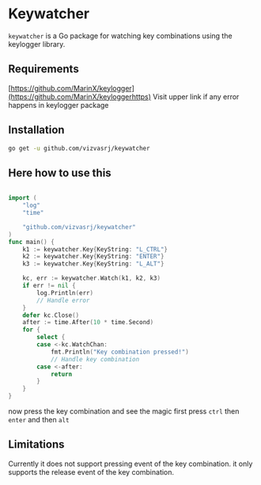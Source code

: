 # Keywatcher

`keywatcher` is a Go package for watching key combinations using the keylogger library.

## Requirements

[https://github.com/MarinX/keylogger](https://github.com/MarinX/keyloggerhttps)
Visit upper link if any error happens in keylogger package

## Installation

```bash
go get -u github.com/vizvasrj/keywatcher
```

## Here how to use this

```go

import (
	"log"
	"time"

	"github.com/vizvasrj/keywatcher"
)
func main() {
    k1 := keywatcher.Key{KeyString: "L_CTRL"}
    k2 := keywatcher.Key{KeyString: "ENTER"}
    k3 := keywatcher.Key{KeyString: "L_ALT"}

    kc, err := keywatcher.Watch(k1, k2, k3)
    if err != nil {
        log.Println(err)
        // Handle error
    }
    defer kc.Close()
    after := time.After(10 * time.Second)
    for {
        select {
        case <-kc.WatchChan:
            fmt.Println("Key combination pressed!")
            // Handle key combination
        case <-after:
            return
        }
    }
}

```

now press the key combination and see the magic
first press `ctrl` then `enter` and then `alt`

## Limitations

Currently it does not support pressing event of the key combination.
it only supports the release event of the key combination.
